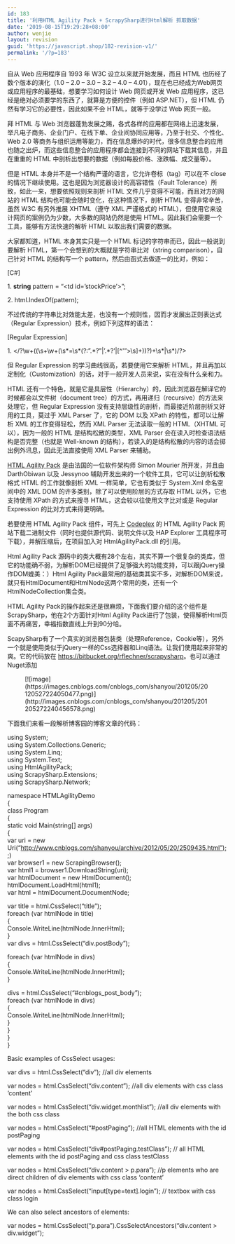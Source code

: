 ```yaml
---
id: 183
title: '利用HTML Agility Pack + ScrapySharp进行Html解析 抓取数据'
date: '2019-08-15T19:29:28+08:00'
author: wenjie
layout: revision
guid: 'https://javascript.shop/182-revision-v1/'
permalink: '/?p=183'
---
```


自从 Web 应用程序自 1993 年 W3C 设立以来就开始发展，而且 HTML 也历经了数个版本的演化（1.0 – 2.0 – 3.0 – 3.2 – 4.0 – 4.01），现在也已经成为Web网页或应用程序的最基础，想要学习如何设计 Web 网页或开发 Web 应用程序，这已经是绝对必须要学的东西了，就算是方便的控件（例如 ASP.NET），但 HTML 仍然有学习它的必要性，因此如果不会 HTML，就等于没学过 Web 网页一般。

拜 HTML 与 Web 浏览器蓬勃发展之赐，各式各样的应用都在网络上迅速发展，举凡电子商务、企业门户、在线下单、企业间协同应用等，乃至于社交、个性化、Web 2.0 等商务与组织运用等能力，而在信息爆炸的时代，很多信息整合的应用也随之出炉，而这些信息整合的应用程序都会连接到不同的网站下载其信息，并且在重重的 HTML 中剖析出想要的数据（例如每股价格、涨跌幅、成交量等）。

但是 HTML 本身并不是一个结构严谨的语言，它允许卷标（tag）可以在不 close 的情况下继续使用。这也是因为浏览器设计的高容错性（Fault Tolerance）所致，如此一来，想要依照规则来剖析 HTML 文件几乎变得不可能，而且对方的网站的 HTML 结构也可能会随时变化，在这种情况下，剖析 HTML 变得非常辛苦，虽然 W3C 有另外推展 XHTML（遵守 XML 严谨格式的 HTML），但使用它来设计网页的案例仍为少数，大多数的网站仍然是使用 HTML。因此我们会需要一个工具，能够有方法快速的解析 HTML 以取出我们需要的数据。

大家都知道，HTML 本身其实只是一个 HTML 标记的字符串而已，因此一般说到要解析 HTML，第一个会想到的大概就是字符串比对（string comparison），自己针对 HTML 的结构写一个 pattern，然后由函式去做逐一的比对，例如：

\[C#\]

1\. **string** pattern = “&lt;td id=’stockPrice’&gt;”;

2\. html.IndexOf(pattern);

不过传统的字符串比对效能太差，也没有一个规则性，因而才发展出正则表达式（Regular Expression）技术，例如下列这样的语法：

\[Regular Expression\]

1\. &lt;/?\\w+((\\s+\\w+(\\s\*=\\s\*(?:”.\*?”|’.\*?’|\[^'”&gt;\\s\]+))?)+\\s\*|\\s\*)/?&gt;

但 Regular Expression 的学习曲线很高，若要使用它来解析 HTML，并且再加以定制化（Customization）的话，对于一般开发人员来说，实在没有什么亲和力。

HTML 还有一个特色，就是它是具层性（Hierarchy）的，因此浏览器在解译它的时候都会以文件树（document tree）的方式，再用递归（recursive）的方法来处理它，但 Regular Expression 没有支持层级性的剖析，而最接近阶层剖析又好用的工具，莫过于 XML Parser 了，它的 DOM 以及 XPath 的特性，都可以让解析 XML 的工作变得轻松，然而 XML Parser 无法读取一般的 HTML（XHTML 可以），因为一般的 HTML 是结构松散的类型，XML Parser 会在读入时检查语法结构是否完整（也就是 Well-known 的结构），若读入的是结构松散的内容的话会掷出例外讯息，因此无法直接使用 XML Parser 来辅助。

[HTML Agility Pack](http://htmlagilitypack.codeplex.com/) 是由法国的一位软件架构师 Simon Mourier 所开发，并且由 DarthObiwan 以及 Jessynoo 辅助开发出来的一个软件工具，它可以让剖析松散格式 HTML 的工作就像剖析 XML 一样简单，它也有类似于 System.Xml 命名空间中的 XML DOM 的许多类别，除了可以使用阶层的方式存取 HTML 以外，它也支持使用 XPath 的方式来搜寻 HTML，这会较以往使用文字比对或是 Regular Expression 的比对方式来得更明确。

若要使用 HTML Agility Pack 组件，可先上 [Codeplex](http://htmlagilitypack.codeplex.com/) 的 HTML Agility Pack 网站下载二进制文件（同时也提供源代码、说明文件以及 HAP Explorer 工具程序可下载），并解压缩后，在项目加入对 HtmlAgilityPack.dll 的引用。

Html Agility Pack 源码中的类大概有28个左右，其实不算一个很复杂的类库，但它的功能确不弱，为解析DOM已经提供了足够强大的功能支持，可以跟jQuery操作DOM媲美：）Html Agility Pack最常用的基础类其实不多，对解析DOM来说，就只有HtmlDocument和HtmlNode这两个常用的类，还有一个 HtmlNodeCollection集合类。

HTML Agility Pack的操作起来还是很麻烦，下面我们要介绍的这个组件是ScrapySharp，他在2个方面针对Html Agility Pack进行了包装，使得解析Html页面不再痛苦，幸福指数直线上升到90分哈。

ScapySharp有了一个真实的浏览器包装类（处理Reference，Cookie等），另外一个就是使用类似于jQuery一样的Css选择器和Linq语法。让我们使用起来非常的爽。它的代码放在 <https://bitbucket.org/rflechner/scrapysharp>。也可以通过Nuget添加

<figure class="wp-block-image">[![image](https://images.cnblogs.com/cnblogs_com/shanyou/201205/20120527224050477.png)](http://images.cnblogs.com/cnblogs_com/shanyou/201205/201205272240456578.png)</figure>下面我们来看一段解析博客园的博客文章的代码：

using System;   
using System.Collections.Generic;   
using System.Linq;   
using System.Text;   
using HtmlAgilityPack;   
using ScrapySharp.Extensions;   
using ScrapySharp.Network;

namespace HTMLAgilityDemo   
{   
 class Program   
 {   
 static void Main(string\[\] args)   
 {   
 var uri = new Uri(“[http://www.cnblogs.com/shanyou/archive/2012/05/20/2509435.html”);](http://www.cnblogs.com/shanyou/archive/2012/05/20/2509435.html%22);)   
 var browser1 = new ScrapingBrowser();   
 var html1 = browser1.DownloadString(uri);   
 var htmlDocument = new HtmlDocument();   
 htmlDocument.LoadHtml(html1);   
 var html = htmlDocument.DocumentNode;

 var title = html.CssSelect(“title”);   
 foreach (var htmlNode in title)   
 {   
 Console.WriteLine(htmlNode.InnerHtml);   
 }   
 var divs = html.CssSelect(“div.postBody”);

 foreach (var htmlNode in divs)   
 {   
 Console.WriteLine(htmlNode.InnerHtml);   
 }

 divs = html.CssSelect(“#cnblogs\_post\_body”);   
 foreach (var htmlNode in divs)   
 {   
 Console.WriteLine(htmlNode.InnerHtml);   
 }   
 }   
 }   
}

Basic examples of CssSelect usages:

var divs = html.CssSelect(“div”); //all div elements

var nodes = html.CssSelect(“div.content”); //all div elements with css class ‘content’

var nodes = html.CssSelect(“div.widget.monthlist”); //all div elements with the both css class

var nodes = html.CssSelect(“#postPaging”); //all HTML elements with the id postPaging

var nodes = html.CssSelect(“div#postPaging.testClass”); // all HTML elements with the id postPaging and css class testClass

var nodes = html.CssSelect(“div.content &gt; p.para”); //p elements who are direct children of div elements with css class ‘content’

var nodes = html.CssSelect(“input\[type=text\].login”); // textbox with css class login

We can also select ancestors of elements:

var nodes = html.CssSelect(“p.para”).CssSelectAncestors(“div.content &gt; div.widget”);